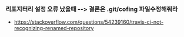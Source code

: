 ### 리포지터리 설정 오류 났을때 --> 결론은 .git/cofing 파일수정해줘라
  - <https://stackoverflow.com/questions/54239160/travis-ci-not-recognizing-renamed-repository>

